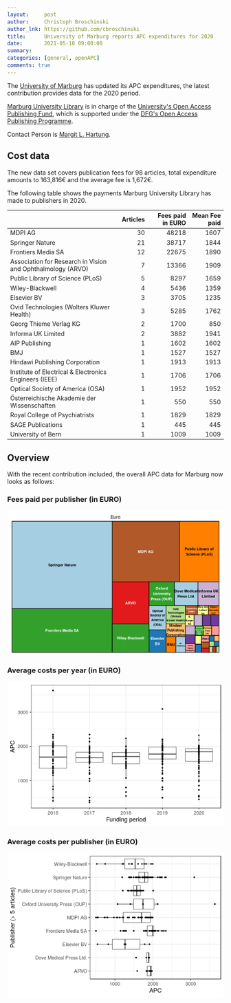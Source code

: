 ```yaml
---
layout:     post
author:     Christoph Broschinski
author_lnk: https://github.com/cbroschinski
title:      University of Marburg reports APC expenditures for 2020
date:       2021-05-10 09:00:00
summary:    
categories: [general, openAPC]
comments: true
---
```





The [University of Marburg](https://www.uni-marburg.de/) has updated its APC expenditures, the latest contribution provides data for the 2020 period.

[Marburg University Library](https://www.uni-marburg.de/de/ub) is in charge of the [University's Open Access Publishing Fund](https://www.uni-marburg.de/de/ub/forschen/open-access/publikationsfonds), which is supported under the [DFG's Open Access Publishing Programme](https://www.dfg.de/en/research_funding/programmes/infrastructure/lis/open_access/infrastructure_funding/index.html#4).

Contact Person is [Margit L. Hartung](mailto:hartung@ub.uni-marburg.de).

## Cost data



The new data set covers publication fees for 98 articles, total expenditure amounts to 163,816€ and the average fee is 1,672€.

The following table shows the payments Marburg University Library has made to publishers in 2020.



|                                                            | Articles| Fees paid in EURO| Mean Fee paid|
|:-----------------------------------------------------------|--------:|-----------------:|-------------:|
|MDPI AG                                                     |       30|             48218|          1607|
|Springer Nature                                             |       21|             38717|          1844|
|Frontiers Media SA                                          |       12|             22675|          1890|
|Association for Research in Vision and Ophthalmology (ARVO) |        7|             13366|          1909|
|Public Library of Science (PLoS)                            |        5|              8297|          1659|
|Wiley-Blackwell                                             |        4|              5436|          1359|
|Elsevier BV                                                 |        3|              3705|          1235|
|Ovid Technologies (Wolters Kluwer Health)                   |        3|              5285|          1762|
|Georg Thieme Verlag KG                                      |        2|              1700|           850|
|Informa UK Limited                                          |        2|              3882|          1941|
|AIP Publishing                                              |        1|              1602|          1602|
|BMJ                                                         |        1|              1527|          1527|
|Hindawi Publishing Corporation                              |        1|              1913|          1913|
|Institute of Electrical & Electronics Engineers (IEEE)      |        1|              1706|          1706|
|Optical Society of America (OSA)                            |        1|              1952|          1952|
|Österreichische Akademie der Wissenschaften                 |        1|               550|           550|
|Royal College of Psychiatrists                              |        1|              1829|          1829|
|SAGE Publications                                           |        1|               445|           445|
|University of Bern                                          |        1|              1009|          1009|

## Overview

With the recent contribution included, the overall APC data for Marburg now looks as follows:

### Fees paid per publisher (in EURO)

![plot of chunk tree_marburg_2021_05_10_full](/figure/tree_marburg_2021_05_10_full-1.png)

###  Average costs per year (in EURO)

![plot of chunk box_marburg_2021_05_10_year_full](/figure/box_marburg_2021_05_10_year_full-1.png)

###  Average costs per publisher (in EURO)

![plot of chunk box_marburg_2021_05_10_publisher_full](/figure/box_marburg_2021_05_10_publisher_full-1.png)
